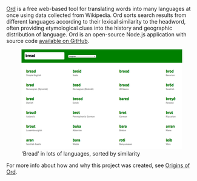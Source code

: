 <!--
title: Ord
description: A Wikipedia-powered tool for translating words in multiple languages
website: http://ord.zeke.sikelianos.com
keywords: [language, translation, Wikipedia, reference, Node.js]
-->

[Ord](http://ord.zeke.sikelianos.com) is a free web-based tool for translating words into many languages at once using data collected from Wikipedia. Ord sorts search results from different languages according to their lexical similarity to the headword, often providing etymological clues into the history and geographic distribution of language. Ord is an open-source Node.js application with source code [available on GitHub](https://github.com/zeke/ord).

<figure>
  <a href="http://ord.zeke.sikelianos.com/search?query=bread&lang=en"><img src="/projects/ord/bread.png"></a>
  <figcaption>&lsquo;Bread&rsquo; in lots of languages, sorted by similarity</figcaption>
</figure>

For more info about how and why this project was created, see [Origins of Ord](http://origins.ord.zeke.sikelianos.com/).
